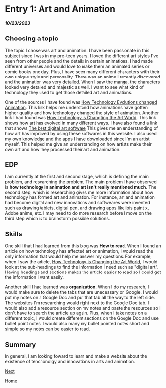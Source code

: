 # Entry 1: Art and Animation
##### 10/23/2023

## Choosing a topic  
The topic I chose was art and animation. I have been passionate in this subject since I was in my pre-teen years. I loved the different art styles I've seen from other people and the details in certain animations. I had made different universes and would love to make them an animated series or comic books one day. Plus, I have seen many different characters with their own unique style and personality. There was an anime I recently discovered and the animation was very detailed. When I saw the manga, the characters looked very detailed and majestic as well. I want to see what kind of technology they used to get those detailed art and animations.  
  
One of the sources I have found was [How Technology Evolutions changed Animation](https://apilama.com/2020/06/29/how-technology-evolutions-changed-animation/). This link helps me understand how animations have gotten higher quality and how technology changed the style of animation. Another link I had found was [How Technology is Changting the Art World](https://www.pinotspalette.com/naperville/blog/creative-life/-pinotspalettenaperville-art-and-technology-how-technology-is-changing-the-art-world#:~:text=Digital%20art%20uses%20digital%20technology,projectors%2C%20and%20other%20digital%20platforms.). This link shows how art has evolved in many different ways. I have also found a link that shows [The best digital art software](https://www.creativebloq.com/advice/the-best-software-for-digital-artists) This gives me an understanding of how art has improved by using these softwares in this website. I also used my own knowledge and the apps I have downloaded since I'm an artist myself. This helped me give an understanding on how artists make their own art and how they processed their art and animation.  

## EDP
I am currently at the first and second stage, which is defining the main problem, and researching the problem. The main problem I have observed is **how technology in animation and art isn't really mentioned much**. The second step, which is researching gives me more information about how technology has formed art and animation. For instance, art and animation had become digital and new innovations and softweares were invented such as drawing tablets, digital pen, and drawing apps like ibis paint x, Adobe anime, etc. I may need to do more research before I move on the third step which is to brainstorm possible solutions.

## Skills  
One skill that I had learned from this blog was **How to read**. When I found an article on how technology has affected art or animation, I would read the only information that would help me answer my questions. For example, when I saw the article, [How Technology is Changing the Art World](https://www.pinotspalette.com/naperville/blog/creative-life/-pinotspalettenaperville-art-and-technology-how-technology-is-changing-the-art-world#:~:text=Digital%20art%20uses%20digital%20technology,projectors%2C%20and%20other%20digital%20platforms.), I would look at the sub-headings to find the information I need such as "digital art". Having headings and sections makes the article easier to read so I could get the information I want easily.  

Another skill I had learned was **organization**. When I do my research, I would make sure to delete the tabs that are unecessary on Google. I would put my notes on a Google Doc and put that tab all the way to the left side. The websites I'm researching would right next to the Google Doc tab. I would also add a resource section on my notes and paste the resources so I don't have to search the article up again. Plus, when I take notes on a different topic, I would create different sections on the Google Doc and use bullet point notes. I would also many my bullet pointed notes short and simple so my notes can be easier to read.

## Summary
In general, I am looking foward to learn and make a website about the existence of tenchonolgy and innovations in arts and animation.

[Next](entry02.md)

[Home](../README.md)
